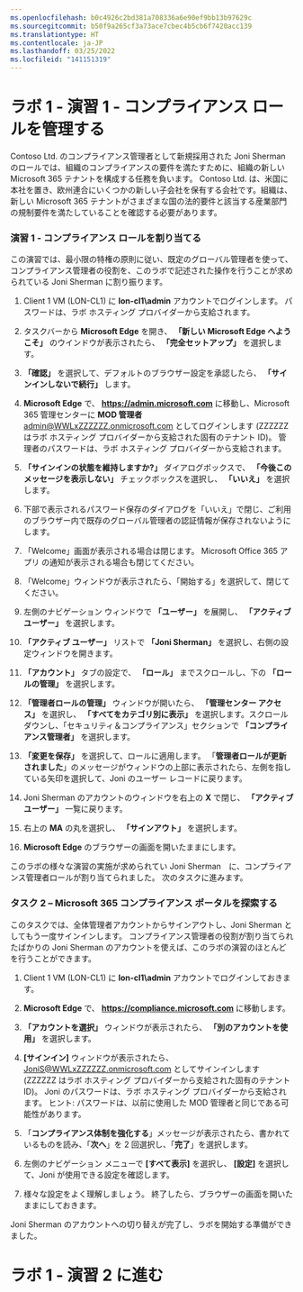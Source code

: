 ```yaml
---
ms.openlocfilehash: b0c4926c2bd381a708336a6e90ef9bb13b97629c
ms.sourcegitcommit: b50f9a265cf3a73ace7cbec4b5cb6f7420acc139
ms.translationtype: HT
ms.contentlocale: ja-JP
ms.lasthandoff: 03/25/2022
ms.locfileid: "141151319"
---
```

# <a name="lab-1---exercise-1---manage-compliance-roles"></a>ラボ 1 - 演習 1 - コンプライアンス ロールを管理する

Contoso Ltd. のコンプライアンス管理者として新規採用された Joni Sherman のロールでは、組織のコンプライアンスの要件を満たすために、組織の新しい Microsoft 365 テナントを構成する任務を負います。 Contoso Ltd. は、米国に本社を置き、欧州連合にいくつかの新しい子会社を保有する会社です。組織は、新しい Microsoft 365 テナントがさまざまな国の法的要件と該当する産業部門の規制要件を満たしていることを確認する必要があります。

### <a name="task-1--assign-compliance-roles"></a>演習 1 - コンプライアンス ロールを割り当てる

この演習では、最小限の特権の原則に従い、既定のグローバル管理者を使って、コンプライアンス管理者の役割を、このラボで記述された操作を行うことが求められている Joni Sherman に割り振ります。

1. Client 1 VM (LON-CL1) に **lon-cl1\admin** アカウントでログインします。  パスワードは、ラボ ホスティング プロバイダーから支給されます。

2. タスクバーから **Microsoft Edge** を開き、 **「新しい Microsoft Edge へようこそ」** のウインドウが表示されたら、 **「完全セットアップ」** を選択します。

3. **「確認」** を選択して、デフォルトのブラウザー設定を承認したら、 **「サインインしないで続行」** します。

4. **Microsoft Edge** で、 **https://admin.microsoft.com** に移動し、Microsoft 365 管理センターに **MOD 管理者** admin@WWLxZZZZZZ.onmicrosoft.com としてログインします (ZZZZZZ はラボ ホスティング プロバイダーから支給された固有のテナント ID)。  管理者のパスワードは、ラボ ホスティング プロバイダーから支給されます。

5. **「サインインの状態を維持しますか?」** ダイアログボックスで、 **「今後このメッセージを表示しない」** チェックボックスを選択し、 **「いいえ」** を選択します。

6. 下部で表示されるパスワード保存のダイアログを「いいえ」で閉じ、ご利用のブラウザー内で既存のグローバル管理者の認証情報が保存されないようにします。

7. 「Welcome」画面が表示される場合は閉じます。 Microsoft Office 365 アプリ の通知が表示される場合も閉じてください。

8. 「Welcome」ウィンドウが表示されたら、「開始する」を選択して、閉じてください。

9. 左側のナビゲーション ウィンドウで **「ユーザー」** を展開し、 **「アクティブ ユーザー」** を選択します。

10. **「アクティブ ユーザー」** リストで **「Joni Sherman」** を選択し、右側の設定ウィンドウを開きます。

11. **「アカウント」** タブの設定で、 **「ロール」** までスクロールし、下の **「ロールの管理」** を選択します。

12. **「管理者ロールの管理」** ウィンドウが開いたら、 **「管理センター アクセス」** を選択し、 **「すべてをカテゴリ別に表示」** を選択します。スクロールダウンし、「セキュリティ＆コンプライアンス」セクションで **「コンプライアンス管理者」** を選択します。

13. **「変更を保存」** を選択して、ロールに適用します。 「**管理者ロールが更新されました**」のメッセージがウィンドウの上部に表示されたら、左側を指している矢印を選択して、Joni のユーザー レコードに戻ります。

14. Joni Sherman のアカウントのウィンドウを右上の **X** で閉じ、 **「アクティブ ユーザー」** 一覧に戻ります。

15. 右上の **MA** の丸を選択し、 **「サインアウト」** を選択します。

16. **Microsoft Edge** のブラウザーの画面を開いたままにします。

このラボの様々な演習の実施が求められてい Joni Sherman　に、コンプライアンス管理者ロールが割り当てられました。 次のタスクに進みます。

### <a name="task-2--explore-the-microsoft-365-compliance-portal"></a>タスク 2 – Microsoft 365 コンプライアンス ポータルを探索する

このタスクでは、全体管理者アカウントからサインアウトし、Joni Sherman としてもう一度サインインします。 コンプライアンス管理者の役割が割り当てられたばかりの Joni Sherman のアカウントを使えば、このラボの演習のほとんどを行うことができます。

1. Client 1 VM (LON-CL1) に **lon-cl1\admin** アカウントでログインしておきます。 

2. **Microsoft Edge** で、 **https://compliance.microsoft.com** に移動します。

3. **「アカウントを選択」** ウィンドウが表示されたら、 **「別のアカウントを使用」** を選択します。

4. **[サインイン]** ウィンドウが表示されたら、JoniS@WWLxZZZZZZ.onmicrosoft.com としてサインインします (ZZZZZZ はラボ ホスティング プロバイダーから支給された固有のテナント ID)。  Joni のパスワードは、ラボ ホスティング プロバイダーから支給されます。  ヒント: パスワードは、以前に使用した MOD 管理者と同じである可能性があります。

5. 「**コンプライアンス体制を強化する**」メッセージが表示されたら、書かれているものを読み、「**次へ**」を 2 回選択し、「**完了**」を選択します。

6. 左側のナビゲーション メニューで **[すべて表示]** を選択し、 **[設定]** を選択して、Joni が使用できる設定を確認します。

7. 様々な設定をよく理解しましょう。 終了したら、ブラウザーの画面を開いたままにしておきます。

Joni Sherman のアカウントへの切り替えが完了し、ラボを開始する準備ができました。

# <a name="proceed-to-lab-1---exercise-2"></a>ラボ 1 - 演習 2 に進む
